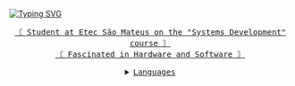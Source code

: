 <a href="https://www.linkedin.com/in/vinícius-goi-sanchez-b33209296/"><img src="https://readme-typing-svg.herokuapp.com?font=MonoSpace&pause=1000&color=F7F7F7&center=true&vCenter=true&random=false&width=435&lines=Hey+There!+I'm+Vinicius+👋!" alt="Typing SVG" />

<p align="center">
  <samp>〘  Student at Etec São Mateus on the "Systems Development" course  〙</br>
〘  Fascinated in Hardware and Software  〙
  </samp>
</p>
<details align="center">
  <summary><samp>Languages</samp></summary><br>
    <img src="https://img.shields.io/badge/HTML5-E34F26?style=for-the-badge&logo=html5&logoColor=white">
    <img src="https://img.shields.io/badge/CSS3-1572B6?style=for-the-badge&logo=css3&logoColor=white">
    <img src="https://img.shields.io/badge/JavaScript-323330?style=for-the-badge&logo=javascript&logoColor=F7DF1E">
    <img src="https://img.shields.io/badge/Python-14354C?style=for-the-badge&logo=python&logoColor=white">
    <img src="https://img.shields.io/badge/Java-ED8B00?style=for-the-badge&logo=openjdk&logoColor=white">
    <img src="https://img.shields.io/badge/PHP-777BB4?style=for-the-badge&logo=php&logoColor=white">
    <img src="https://img.shields.io/badge/MySQL-00000F?style=for-the-badge&logo=mysql&logoColor=white">
